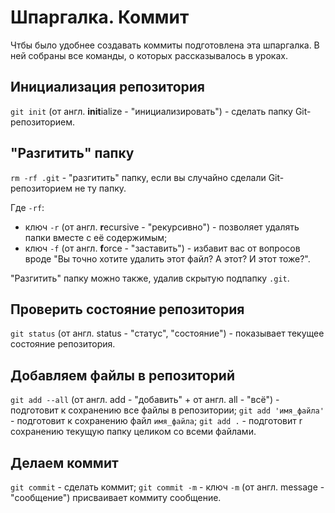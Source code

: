 # Шпаргалка. Коммит

Чтбы было удобнее создавать коммиты подготовлена эта шпаргалка. В ней собраны все команды, о которых рассказывалось в уроках.

## Инициализация репозитория

`git init` (от англ. **init**ialize - "инициализировать") - сделать папку Git-репозиторием.

## "Разгитить" папку

`rm -rf .git` - "разгитить" папку, если вы случайно сделали Git-репозиторием не ту папку.

Где `-rf`:

* ключ `-r` (от англ. **r**ecursive - "рекурсивно") - позволяет удалять папки вместе с её содержимым;
* ключ `-f` (от англ. **f**orce - "заставить") - избавит вас от вопросов вроде "Вы точно хотите удалить этот файл? А этот? И этот тоже?".

"Разгитить" папку можно также, удалив скрытую подпапку `.git`.

## Проверить состояние репозитория

`git status` (от англ. status - "статус", "состояние") - показывает текущее состояние репозитория.

## Добавляем файлы в репозиторий

`git add --all` (от англ. add - "добавить" + от англ. all - "всё") - подготовит к сохранению все файлы в репозитории;
`git add 'имя_файла'` - подготовит к сохранению файл `имя_файла`;
`git add .` - подготовит r сохранению текущую папку целиком со всеми файлами.

## Делаем коммит

`git commit` - сделать коммит;
`git commit -m` - ключ `-m` (от англ. message - "сообщение") присваивает коммиту сообщение.